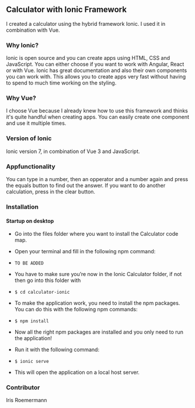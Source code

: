 ## Calculator with Ionic Framework

I created a calculator using the hybrid framework Ionic. I used it in combination with Vue.

### Why Ionic?

Ionic is open source and you can create apps using HTML, CSS and JavaScript. You can either choose if you want to work with Angular, React or with Vue. Ionic has great documentation and also their own components you can work with. This allows you to create apps very fast without having to spend to much time working on the styling.

### Why Vue?

I choose Vue because I already knew how to use this framework and thinks it's quite handful when creating apps. You can easily create one component and use it multiple times.

### Version of Ionic

Ionic version 7, in combination of Vue 3 and JavaScript.

### Appfunctionality

You can type in a number, then an opperator and a number again and press the equals button to find out the answer. If you want to do another calculation, press in the clear button.

### Installation

#### Startup on desktop

- Go into the files folder where you want to install the Calculator code map.

- Open your terminal and fill in the following npm command:
- `TO BE ADDED`

- You have to make sure you’re now in the Ionic Calculator folder, if not then go into this folder with
- `$ cd calculator-ionic`

- To make the application work, you need to install the npm packages. You can do this with the following npm commands:
- `$ npm install`

- Now all the right npm packages are installed and you only need to run the application!
- Run it with the following command:
- `$ ionic serve`
- This will open the application on a local host server.

### Contributor

Iris Roemermann
